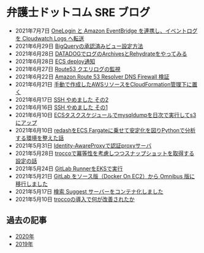 # 弁護士ドットコム SRE ブログ

* 2021年7月7日 [OneLogin と Amazon EventBridge を連携し、イベントログを Cloudwatch Logs へ転送](https://qiita.com/et_tei/items/0e29717d1036dda4e114)
* 2021年6月29日 [BigQueryの承認済みビュー設定方法](https://qiita.com/t_odash/items/65b9c965031c3120b765)
* 2021年6月28日 [DATADOGでログのArchivesとRehydrateをやってみる](https://qiita.com/bayashi1212/items/042bd2812c082be632f9)
* 2021年6月28日 [ECS deploy通知](https://qiita.com/bayashi1212/items/35977ed23f7a460ae081)
* 2021年6月27日 [Route53 クエリログの監視](https://qiita.com/et_tei/items/fc0766c93e2dc118f754)
* 2021年6月22日 [Amazon Route 53 Resolver DNS Firewall 検証](https://qiita.com/et_tei/items/2b8c86ebfff23efe3063)
* 2021年6月21日 [手動で作成したAWSリソースをCloudFormation管理下に置く](https://qiita.com/chore/items/15287873fbf97081e492)
* 2021年6月17日 [SSH やめました その2](https://note.com/setomits/n/nfe47ab01f12d)
* 2021年6月16日 [SSH やめました その1](https://note.com/setomits/n/ne8242ebab7c3)
* 2021年6月10日 [ECSタスクスケジュールでmysqldumpを日次で実行してs3にアップ](https://qiita.com/bayashi1212/items/f671756d39b749bbe0f0)
* 2021年6月10日 [redashをECS Fargateに乗せて安定化を図りPythonで分析する環境を整えた話](https://qiita.com/t_odash/items/29e49ed3c3f8cae7f32f)
* 2021年5月31日 [Identity-AwareProxyで認証proxyサーバ](https://qiita.com/bayashi1212/items/fb5d6c279afe246a6482)
* 2021年5月28日 [troccoで冪等性を考慮しつつスナップショットを取得する設定の話](https://qiita.com/t_odash/items/803cdf09fb63df912929)
* 2021年5月24日 [GitLab RunnerをEKSで実行](https://qiita.com/bayashi1212/items/4f52d38058c65034792e)
* 2021年5月21日 [GitLab をソース版（Docker On EC2）から Omnibus 版に移行しました](https://qiita.com/et_tei/items/3b158a77e72ed18ab8fe)
* 2021年5月17日 [検索 Suggest サーバーをコンテナ化しました](https://qiita.com/et_tei/items/05e6c4b78b47ee6df77e)
* 2021年5月10日 [troccoの導入で何が改善されたか](https://qiita.com/t_odash/items/9ba5bb24a7ab07603ec1)

## 過去の記事

* [2020年](/sreblog/2020)
* [2019年](/sreblog/2019)
